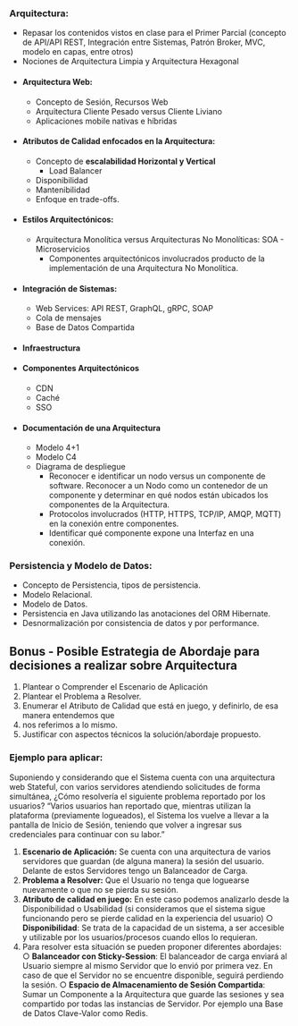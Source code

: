 ### Arquitectura:
- Repasar los contenidos vistos en clase para el Primer Parcial (concepto de API/API REST, Integración entre Sistemas, Patrón Broker, MVC, modelo en capas, entre otros)
- Nociones de Arquitectura Limpia y Arquitectura Hexagonal
- #### Arquitectura Web:
	- Concepto de Sesión, Recursos Web
	- Arquitectura Cliente Pesado versus Cliente Liviano
	- Aplicaciones mobile nativas e híbridas
 - #### Atributos de Calidad enfocados en la Arquitectura:
	- Concepto de **escalabilidad Horizontal y Vertical**
		- Load Balancer
	- Disponibilidad
	- Mantenibilidad
	- Enfoque en trade-offs.
- #### Estilos Arquitectónicos:
	- Arquitectura Monolítica versus Arquitecturas No Monolíticas: SOA - Microservicios
		- Componentes arquitectónicos involucrados producto de la implementación de una Arquitectura No Monolítica.
- #### Integración de Sistemas:
	- Web Services: API REST, GraphQL, gRPC, SOAP
	- Cola de mensajes
	- Base de Datos Compartida
- #### Infraestructura
- #### Componentes Arquitectónicos
	- CDN
	- Caché
	- SSO
- #### Documentación de una Arquitectura
	- Modelo 4+1
	- Modelo C4
	- Diagrama de despliegue
		- Reconocer e identificar un nodo versus un componente de software. Reconocer a un Nodo como un contenedor de un componente y determinar en qué nodos están ubicados los componentes de la Arquitectura.
		- Protocolos involucrados (HTTP, HTTPS, TCP/IP, AMQP, MQTT) en la conexión entre componentes.
		- Identificar qué componente expone una Interfaz en una conexión.

### Persistencia y Modelo de Datos:
 - Concepto de Persistencia, tipos de persistencia.
- Modelo Relacional.
- Modelo de Datos.
- Persistencia en Java utilizando las anotaciones del ORM Hibernate.
- Desnormalización por consistencia de datos y por performance.
## Bonus - Posible Estrategia de Abordaje para decisiones a realizar sobre Arquitectura
1. Plantear o Comprender el Escenario de Aplicación
2. Plantear el Problema a Resolver.
3. Enumerar el Atributo de Calidad que está en juego, y definirlo, de esa manera entendemos que
4. nos referimos a lo mismo.
5. Justificar con aspectos técnicos la solución/abordaje propuesto.
### Ejemplo para aplicar:
Suponiendo y considerando que el Sistema cuenta con una arquitectura web Stateful, con varios
servidores atendiendo solicitudes de forma simultánea, ¿Cómo resolvería el siguiente problema
reportado por los usuarios?
“Varios usuarios han reportado que, mientras utilizan la plataforma (previamente logueados), el Sistema los vuelve a llevar a la pantalla de Inicio de Sesión, teniendo que volver a ingresar sus credenciales para continuar con su labor.”
1. **Escenario de Aplicación:** Se cuenta con una arquitectura de varios servidores que guardan (de alguna manera) la sesión del usuario. Delante de estos Servidores tengo un Balanceador de Carga.
2. **Problema a Resolver:** Que el Usuario no tenga que loguearse nuevamente o que no se pierda su sesión.
3. **Atributo de calidad en juego:** En este caso podemos analizarlo desde la Disponibilidad o Usabilidad (si consideramos que el sistema sigue funcionando pero se pierde calidad en la experiencia del usuario)
	○ **Disponibilidad**: Se trata de la capacidad de un sistema, a ser accesible y utilizable por los usuarios/procesos cuando ellos lo requieran.
4. Para resolver esta situación se pueden proponer diferentes abordajes:
	○ **Balanceador con Sticky-Session**: El balanceador de carga enviará al Usuario siempre al mismo Servidor que lo envió por primera vez. En caso de que el Servidor no se encuentre disponible, seguirá perdiendo la sesión.
	○ **Espacio de Almacenamiento de Sesión Compartida**: Sumar un Componente a la Arquitectura que guarde las sesiones y sea compartido por todas las instancias de Servidor. Por ejemplo una Base de Datos Clave-Valor como Redis.